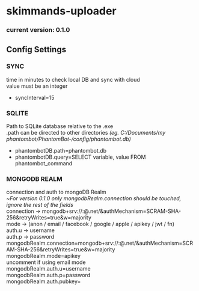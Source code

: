 # skimmands-uploader

### current version: 0.1.0

## Config Settings

### SYNC
time in minutes to check local DB and sync with cloud  
value must be an integer

- syncInterval=15

### SQLITE
Path to SQLite database relative to the .exe  
.path can be directed to other directories *(eg. C:/Documents/my phantombot/PhantomBot-<version>/config/phantombot.db)*
- phantombotDB.path=phantombot.db
- phantombotDB.query=SELECT variable, value FROM phantombot_command

### MONGODB REALM
connection and auth to mongoDB Realm  
~*For version 0.1.0 only mongodbRealm.connection should be touched, ignore the rest of the fields*  
connection -> mongodb+srv://<username>:<password>@<hostname>.net/&authMechanism=SCRAM-SHA-256&retryWrites=true&w=majority  
mode -> (anon / email / facebook / google / apple / apikey / jwt / fn)  
auth.u -> username  
auth.p -> password  
mongodbRealm.connection=mongodb+srv://<username>:<password>@<hostname>.net/&authMechanism=SCRAM-SHA-256&retryWrites=true&w=majority  
mongodbRealm.mode=apikey  
uncomment if using email mode  
mongodbRealm.auth.u=username  
mongodbRealm.auth.p=password  
mongodbRealm.auth.pubkey=<API Key>
